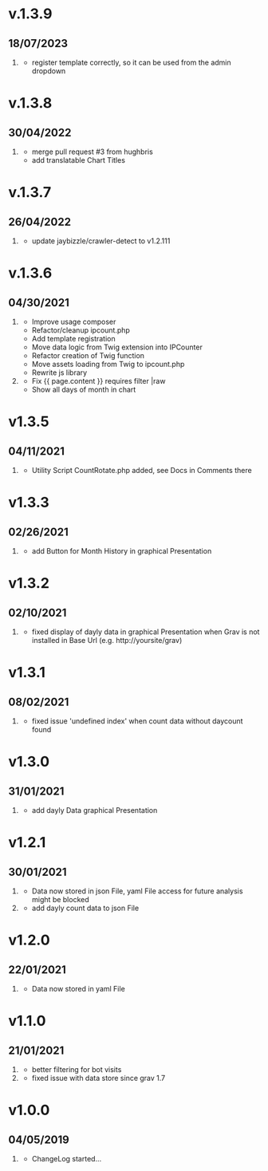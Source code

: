 # v.1.3.9
##  18/07/2023
1. [](#updates)
   * register template correctly, so it can be used from the admin dropdown

# v.1.3.8
##  30/04/2022
1. [](#updates)
   * merge pull request #3 from hughbris
   * add translatable Chart Titles

# v.1.3.7
##  26/04/2022
1. [](#updates)
   * update jaybizzle/crawler-detect to v1.2.111

# v.1.3.6
##  04/30/2021

1. [](#updates)
   * Improve usage composer
   * Refactor/cleanup ipcount.php
   * Add template registration
   * Move data logic from Twig extension into IPCounter
   * Refactor creation of Twig function
   * Move assets loading from Twig to ipcount.php
   * Rewrite js library
2. [](#bugfix)
   * Fix {{ page.content }} requires filter |raw
   * Show all days of month in chart

# v1.3.5
##  04/11/2021

1. [](#new)
    * Utility Script CountRotate.php added, see Docs in Comments there

# v1.3.3
##  02/26/2021

1. [](#new)
    * add Button for Month History in graphical Presentation

# v1.3.2
##  02/10/2021

1. [](#bugfix)
    * fixed display of dayly data in graphical Presentation when Grav is not installed in Base Url (e.g. http://yoursite/grav)

# v1.3.1
##  08/02/2021

1. [](#bugfix)
    * fixed issue 'undefined index' when count data without daycount found

# v1.3.0
##  31/01/2021

1. [](#new)
    * add dayly Data graphical Presentation

# v1.2.1
##  30/01/2021

1. [](#new)
    * Data now stored in json File, yaml File access for future analysis might be blocked
2. [](#new)
    * add dayly count data to json File

# v1.2.0
##  22/01/2021

1. [](#new)
    * Data now stored in yaml File

# v1.1.0
##  21/01/2021

1. [](#new)
    * better filtering for bot visits
2. [](#bugfix)
    * fixed issue with data store since grav 1.7

# v1.0.0
##  04/05/2019

1. [](#new)
    * ChangeLog started...
